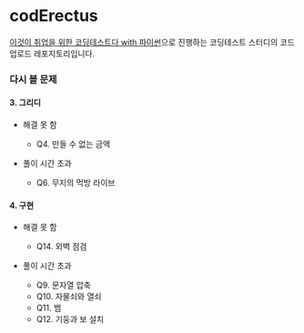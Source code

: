 # codErectus

[이것이 취업을 위한 코딩테스트다 with 파이썬](https://m.hanbit.co.kr/store/books/book_view.html?p_code=B8945183661)으로 진행하는 코딩테스트 스터디의 코드 업로드 레포지토리입니다.

### 다시 볼 문제
#### 3. 그리디
* 해결 못 함
    * Q4. 만들 수 없는 금액

* 풀이 시간 초과
    * Q6. 무지의 먹방 라이브

#### 4. 구현
* 해결 못 함
    * Q14. 외벽 점검

* 풀이 시간 초과
    * Q9. 문자열 압축
    * Q10. 자물쇠와 열쇠
    * Q11. 뱀
    * Q12. 기둥과 보 설치